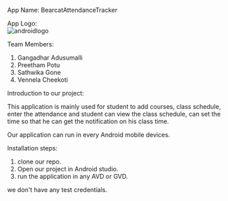 App Name: BearcatAttendanceTracker

App Logo:  
![androidlogo](https://user-images.githubusercontent.com/42945795/56868945-f95f8400-69be-11e9-8113-fe6774fe07c3.png)

Team Members:
1. Gangadhar Adusumalli
2. Preetham Potu
3. Sathwika Gone
4. Vennela Cheekoti

Introduction to our project:

This application is mainly used for student to add courses, class schedule, enter the attendance and student can view the class schedule, can set the time so that he can get the notification on his class time.

Our application can run in every Android mobile devices.

Installation steps:
1) clone our repo.
2) Open our project in Android studio.
3) run the application in any AVD or GVD.

we don't have any test credentials.
